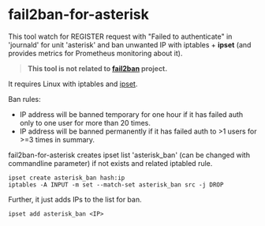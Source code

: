 # fail2ban-for-asterisk

This tool watch for REGISTER request with "Failed to authenticate" in 'journald' for unit 'asterisk' and ban unwanted IP with iptables + **ipset** (and provides metrics for Prometheus monitoring about it).

> **This tool is not related to [fail2ban](https://github.com/fail2ban/fail2ban) project.**

It requires Linux with iptables and <u>ipset</u>.

Ban rules:
- IP address will be banned temporary for one hour if it has failed auth only to one user for more than 20 times.
- IP address will be banned permanently if it has failed auth to >1 users for >=3 times in summary.

fail2ban-for-asterisk creates ipset list 'asterisk_ban' (can be changed with commandline parameter) if not exists and related iptabled rule.

```shell
ipset create asterisk_ban hash:ip
iptables -A INPUT -m set --match-set asterisk_ban src -j DROP
```

Further, it just adds IPs to the list for ban.

```shell
ipset add asterisk_ban <IP>
```